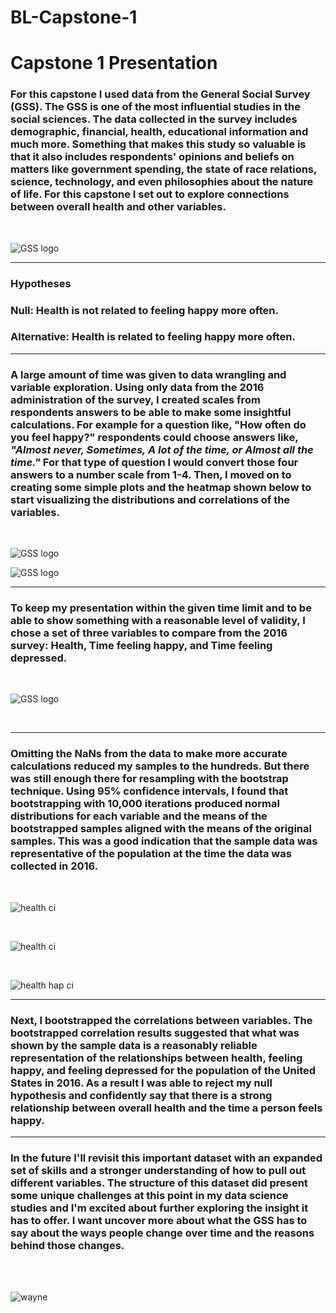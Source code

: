 # BL-Capstone-1
# Capstone 1 Presentation

### For this capstone I used data from the General Social Survey (GSS).  The GSS is one of the most influential studies in the social sciences.  The data collected in the survey includes demographic, financial, health, educational information and much more.   Something that makes this study so valuable is that it also includes respondents' opinions and beliefs on matters like government spending, the state of race relations, science, technology, and even philosophies about the nature of life.  For this capstone I set out to explore connections between overall health and other variables.

<br>

![GSS logo](/images/gss.jpg)
______________________________________
### **Hypotheses**

### Null:   Health **is not** related to feeling happy more often.
### Alternative:  Health **is** related to feeling happy more often.
______________________________________

###  A large amount of time was given to data wrangling and variable exploration.  Using only data from the 2016 administration of the survey, I created scales from respondents answers to be able to make some insightful calculations.  For example for a question like, "How often do you feel happy?" respondents could choose answers like, *"Almost never, Sometimes, A lot of the time, or Almost all the time."*  For that type of question I would convert those four answers to a number scale from 1-4.  Then, I moved on to creating some simple plots and the heatmap shown below to start visualizing the distributions and correlations of the variables.

<br>

![GSS logo](/images/resize_initial_vis.png)

![GSS logo](/images/resize_vis_hm.png)


______________________________________


### To keep my presentation within the given time limit and to be able to show something with a reasonable level of validity, I chose a set of three variables to compare from the 2016 survey:  Health, Time feeling happy, and Time feeling depressed.  
<br>

![GSS logo](/images/Health_hap_dep.png)


<br>

______________________________________



### Omitting the NaNs from the data to make more accurate calculations reduced my samples to the hundreds.  But there was still enough there for resampling with the bootstrap technique. Using 95% confidence intervals, I found that bootstrapping with 10,000 iterations produced normal distributions for each variable and the means of the bootstrapped samples aligned with the means of the original samples.  This was a good indication that the sample data was representative of the population at the time the data was collected in 2016.
<br>

![health ci](/images/health_ci.png)

<br>

![health ci](/images/felt_hap_ci.png)

<br>

![health hap ci](images/felt_dep_ci.png)

______________________________________


### Next, I bootstrapped the correlations between variables.  The bootstrapped correlation results suggested that what was shown by the sample data is a reasonably reliable representation of the relationships between health, feeling happy, and feeling depressed for the population of the United States in 2016.  As a result I was able to reject my null hypothesis and confidently say that there is a strong relationship between overall health and the time a person feels happy.

______________________________________


### In the future I'll revisit this important dataset with an expanded set of skills and a stronger understanding of how to pull out different variables.  The structure of this dataset did present some unique challenges at this point in my data science studies and I'm excited about further exploring the insight it has to offer. I want uncover more about what the GSS has to say about the ways people change over time and the reasons behind those changes.

<br><br>

![wayne](/images/Wayne.png)
